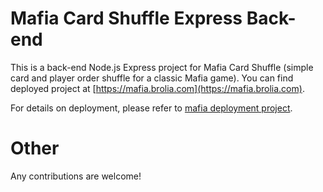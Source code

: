 # Mafia Card Shuffle Express Back-end

This is a back-end Node.js Express project for Mafia Card Shuffle (simple card and player order shuffle for a classic Mafia game). You can find deployed project at [https://mafia.brolia.com](https://mafia.brolia.com).

For details on deployment, please refer to [mafia deployment project](https://github.com/taleodor/mafia-deployment).


# Other
Any contributions are welcome!